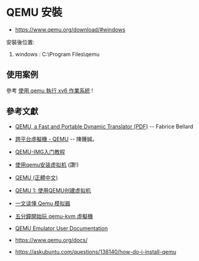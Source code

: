 # QEMU 安裝

* https://www.qemu.org/download/#windows

安裝後位置:
1. windows : C:\Program Files\qemu

## 使用案例

參考 [使用 qemu 執行 xv6 作業系統](xv6) !

## 參考文獻

* [QEMU, a Fast and Portable Dynamic Translator (PDF)](http://archives.cse.iitd.ernet.in/~sbansal/csl862-virt/2010/readings/bellard.pdf) -- Fabrice Bellard
* [跨平台虛擬機 - QEMU](http://sp1.wikidot.com/qemu) -- 陳鍾誠。
* [QEMU-IMG入门教程](https://blog.gavinzh.com/2017/08/02/qemu-img-tutorial-commands/)
* [使用qemu安装虚拟机](https://blog.csdn.net/RichardYSteven/article/details/54645328) (讚!)
* [QEMU (正體中文)](https://wiki.archlinux.org/index.php/QEMU_(%E6%AD%A3%E9%AB%94%E4%B8%AD%E6%96%87))
* [QEMU 1: 使用QEMU创建虚拟机](https://my.oschina.net/kelvinxupt/blog/265108)
* [一文读懂 Qemu 模拟器](https://www.jianshu.com/p/db8c20aa6a69)
* [五分鐘開始玩 qemu-kvm 虛擬機](https://newtoypia.blogspot.com/2015/02/qemu-kvm.html)

* [QEMU Emulator User Documentation](http://people.redhat.com/pbonzini/qemu-test-doc/_build/html/index.html)
* https://www.qemu.org/docs/

* https://askubuntu.com/questions/138140/how-do-i-install-qemu
